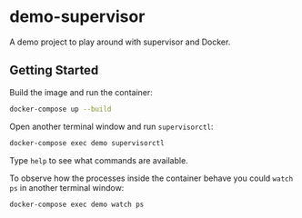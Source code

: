 # demo-supervisor

A demo project to play around with supervisor and Docker.

## Getting Started
Build the image and run the container:
```bash
docker-compose up --build
```

Open another terminal window and run `supervisorctl`:
```bash
docker-compose exec demo supervisorctl
```
Type `help` to see what commands are available.

To observe how the processes inside the container behave you could `watch ps` in another terminal window:
```bash
docker-compose exec demo watch ps
```